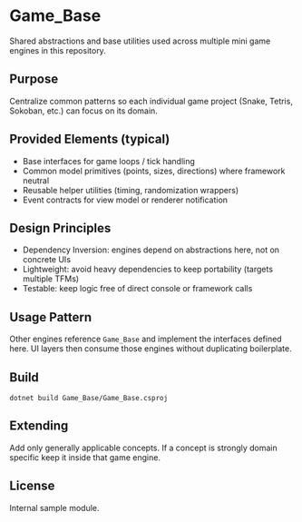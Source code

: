 # Game_Base

Shared abstractions and base utilities used across multiple mini game engines in this repository.

## Purpose
Centralize common patterns so each individual game project (Snake, Tetris, Sokoban, etc.) can focus on its domain.

## Provided Elements (typical)
- Base interfaces for game loops / tick handling
- Common model primitives (points, sizes, directions) where framework neutral
- Reusable helper utilities (timing, randomization wrappers)
- Event contracts for view model or renderer notification

## Design Principles
- Dependency Inversion: engines depend on abstractions here, not on concrete UIs
- Lightweight: avoid heavy dependencies to keep portability (targets multiple TFMs)
- Testable: keep logic free of direct console or framework calls

## Usage Pattern
Other engines reference `Game_Base` and implement the interfaces defined here. UI layers then consume those engines without duplicating boilerplate.

## Build
```
dotnet build Game_Base/Game_Base.csproj
```

## Extending
Add only generally applicable concepts. If a concept is strongly domain specific keep it inside that game engine.

## License
Internal sample module.
